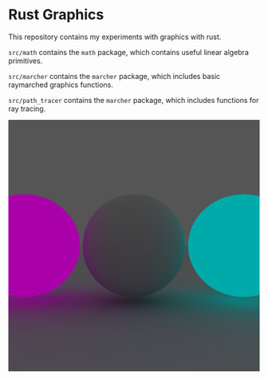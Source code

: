 # Rust Graphics

This repository contains my experiments with graphics with rust. 

`src/math` contains the `math` package, which contains useful linear algebra primitives.

`src/marcher` contains the `marcher` package, which includes basic raymarched graphics functions.

`src/path_tracer` contains the `marcher` package, which includes functions for ray tracing.

![Pathtraced spheres](out.png "Pathtraced spheres")
